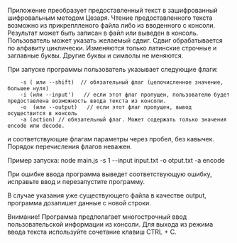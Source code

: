Приложение преобразует предоставленный текст в зашифрованный шифровальным методом Цезаря.
Чтение предоставленного текста возможно из прикреплленого файла либо из вводенного с консоли.
Результат может быть записан в файл или выведен в консоль.
Пользователь может указать желаемый сдвиг. Сдвиг обрабатывается по алфавиту циклически. 
Изменяются только латинские строчные и заглавные буквы. Другие буквы и символы не меняются.

При запуске программы пользователь указывает следующие флаги:

        -s ( или --shift)  // обязательный флаг (целочисленное значение, большее нуля)
        -i (или --input')   // если этот флаг пропущен, пользователю будет предоставлена возможность ввода текста из консоли.
        -o  (или --output)   // если этот флаг пропущен, вывод осуществится в консоль
        -a (action)	// обязательный флаг. Может содержать только значения encode или decode.

			
и соответствующие флагам параметры через пробел, без кавычек. Порядок перечисления флагов неважен.

Пример запуска: 
node main.js -s 1 --input input.txt -o otput.txt -a encode

При ошибке ввода программа выведет соответствующую ошибку, исправьте ввод и перезапустите программу.

В случае указания уже существующего файла в качестве output, программа дозапишет данные с новой строки.

Внимание! Программа предполагает многострочный ввод пользовательской информации из консоли. Для выхода из режима ввода текста  используйте сочетание клавиш CTRL + C.